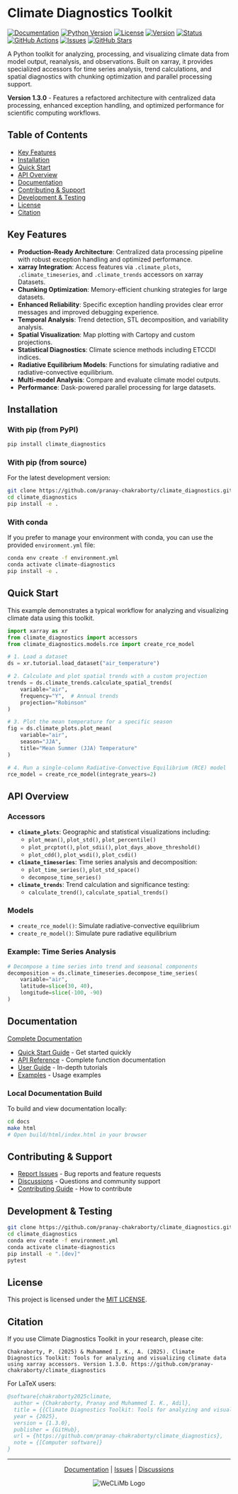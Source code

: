 # Climate Diagnostics Toolkit

[![Documentation](https://img.shields.io/badge/docs-latest-blue.svg)](https://pranay-chakraborty.github.io/climate_diagnostics/)
[![Python Version](https://img.shields.io/badge/python-3.11+-blue.svg)](https://www.python.org/downloads/)
[![License](https://img.shields.io/badge/license-MIT-green.svg)](LICENSE)
[![Version](https://img.shields.io/badge/version-1.3.0-brightgreen.svg)](https://github.com/pranay-chakraborty/climate_diagnostics/releases)
[![Status](https://img.shields.io/badge/status-stable-green.svg)](https://github.com/pranay-chakraborty/climate_diagnostics)
[![GitHub Actions](https://github.com/pranay-chakraborty/climate_diagnostics/actions/workflows/docs.yml/badge.svg?branch=master)](https://github.com/pranay-chakraborty/climate_diagnostics/actions/workflows/docs.yml)
[![Issues](https://img.shields.io/github/issues/pranay-chakraborty/climate_diagnostics.svg)](https://github.com/pranay-chakraborty/climate_diagnostics/issues)
[![GitHub Stars](https://img.shields.io/github/stars/pranay-chakraborty/climate_diagnostics.svg)](https://github.com/pranay-chakraborty/climate_diagnostics/stargazers)

A Python toolkit for analyzing, processing, and visualizing climate data from model output, reanalysis, and observations. Built on xarray, it provides specialized accessors for time series analysis, trend calculations, and spatial diagnostics with chunking optimization and parallel processing support.

**Version 1.3.0** - Features a refactored architecture with centralized data processing, enhanced exception handling, and optimized performance for scientific computing workflows.

## Table of Contents

- [Key Features](#key-features)
- [Installation](#installation)
- [Quick Start](#quick-start)
- [API Overview](#api-overview)
- [Documentation](#documentation)
- [Contributing & Support](#contributing--support)
- [Development & Testing](#development--testing)
- [License](#license)
- [Citation](#citation)

## Key Features

- **Production-Ready Architecture**: Centralized data processing pipeline with robust exception handling and optimized performance.
- **xarray Integration**: Access features via `.climate_plots`, `.climate_timeseries`, and `.climate_trends` accessors on xarray Datasets.
- **Chunking Optimization**: Memory-efficient chunking strategies for large datasets.
- **Enhanced Reliability**: Specific exception handling provides clear error messages and improved debugging experience.
- **Temporal Analysis**: Trend detection, STL decomposition, and variability analysis.
- **Spatial Visualization**: Map plotting with Cartopy and custom projections.
- **Statistical Diagnostics**: Climate science methods including ETCCDI indices.
- **Radiative Equilibrium Models**: Functions for simulating radiative and radiative-convective equilibrium.
- **Multi-model Analysis**: Compare and evaluate climate model outputs.
- **Performance**: Dask-powered parallel processing for large datasets.

## Installation

### With pip (from PyPI)
```bash
pip install climate_diagnostics
```

### With pip (from source)
For the latest development version:
```bash
git clone https://github.com/pranay-chakraborty/climate_diagnostics.git
cd climate_diagnostics
pip install -e .
```

### With conda
If you prefer to manage your environment with conda, you can use the provided `environment.yml` file:
```bash
conda env create -f environment.yml
conda activate climate-diagnostics
pip install -e .
```

## Quick Start

This example demonstrates a typical workflow for analyzing and visualizing climate data using this toolkit.

```python
import xarray as xr
from climate_diagnostics import accessors
from climate_diagnostics.models.rce import create_rce_model

# 1. Load a dataset
ds = xr.tutorial.load_dataset("air_temperature")

# 2. Calculate and plot spatial trends with a custom projection
trends = ds.climate_trends.calculate_spatial_trends(
    variable="air",
    frequency="Y",  # Annual trends
    projection="Robinson"
)

# 3. Plot the mean temperature for a specific season
fig = ds.climate_plots.plot_mean(
    variable="air", 
    season="JJA", 
    title="Mean Summer (JJA) Temperature"
)

# 4. Run a single-column Radiative-Convective Equilibrium (RCE) model
rce_model = create_rce_model(integrate_years=2)

```

## API Overview

### Accessors

- **`climate_plots`**: Geographic and statistical visualizations including:
  - `plot_mean()`, `plot_std()`, `plot_percentile()`
  - `plot_prcptot()`, `plot_sdii()`, `plot_days_above_threshold()`
  - `plot_cdd()`, `plot_wsdi()`, `plot_csdi()`
- **`climate_timeseries`**: Time series analysis and decomposition:
  - `plot_time_series()`, `plot_std_space()`
  - `decompose_time_series()`
- **`climate_trends`**: Trend calculation and significance testing:
  - `calculate_trend()`, `calculate_spatial_trends()`

### Models

- `create_rce_model()`: Simulate radiative-convective equilibrium
- `create_re_model()`: Simulate pure radiative equilibrium

### Example: Time Series Analysis
```python
# Decompose a time series into trend and seasonal components
decomposition = ds.climate_timeseries.decompose_time_series(
    variable="air",
    latitude=slice(30, 40),
    longitude=slice(-100, -90)
)
```

## Documentation

[Complete Documentation](https://pranay-chakraborty.github.io/climate_diagnostics/)

- [Quick Start Guide](https://pranay-chakraborty.github.io/climate_diagnostics/quickstart.html) - Get started quickly
- [API Reference](https://pranay-chakraborty.github.io/climate_diagnostics/api/) - Complete function documentation
- [User Guide](https://pranay-chakraborty.github.io/climate_diagnostics/user_guide/) - In-depth tutorials
- [Examples](https://pranay-chakraborty.github.io/climate_diagnostics/examples/) - Usage examples

### Local Documentation Build

To build and view documentation locally:

```bash
cd docs
make html
# Open build/html/index.html in your browser
```

## Contributing & Support

- [Report Issues](https://github.com/pranay-chakraborty/climate_diagnostics/issues) - Bug reports and feature requests
- [Discussions](https://github.com/pranay-chakraborty/climate_diagnostics/discussions) - Questions and community support
- [Contributing Guide](https://pranay-chakraborty.github.io/climate_diagnostics/contributing.html) - How to contribute

## Development & Testing

```bash
git clone https://github.com/pranay-chakraborty/climate_diagnostics.git
cd climate_diagnostics
conda env create -f environment.yml
conda activate climate-diagnostics
pip install -e ".[dev]"
pytest
```

## License

This project is licensed under the [MIT LICENSE](LICENSE).

## Citation

If you use Climate Diagnostics Toolkit in your research, please cite:

```
Chakraborty, P. (2025) & Muhammed I. K., A. (2025). Climate Diagnostics Toolkit: Tools for analyzing and visualizing climate data using xarray accessors. Version 1.3.0. https://github.com/pranay-chakraborty/climate_diagnostics
```

For LaTeX users:

```bibtex
@software{chakraborty2025climate,
  author = {Chakraborty, Pranay and Muhammed I. K., Adil},
  title = {{Climate Diagnostics Toolkit: Tools for analyzing and visualizing climate data using xarray accessors}},
  year = {2025},
  version = {1.3.0},
  publisher = {GitHub},
  url = {https://github.com/pranay-chakraborty/climate_diagnostics},
  note = {[Computer software]}
}
```

---

<div align="center">

[Documentation](https://pranay-chakraborty.github.io/climate_diagnostics/) | [Issues](https://github.com/pranay-chakraborty/climate_diagnostics/issues) | [Discussions](https://github.com/pranay-chakraborty/climate_diagnostics/discussions)

![WeCLiMb Logo](https://pranay-chakraborty.github.io/climate_diagnostics/_static/WeCLiMb_LOGO_1.png)

</div>